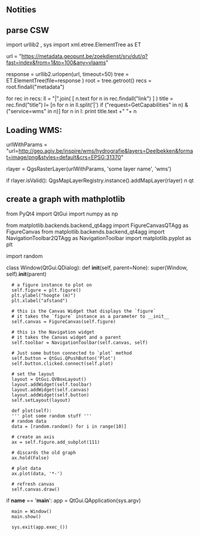 Notities
-------
 
parse CSW
---------

  import urllib2 , sys
  import xml.etree.ElementTree as ET

  url = "https://metadata.geopunt.be/zoekdienst/srv/dut/q?fast=index&from=1&to=100&any=vlaams"

  response = urllib2.urlopen(url, timeout=50)
  tree  = ET.ElementTree(file=response )
  root = tree.getroot()
  recs = root.findall("metadata")

  for rec in recs:
    ll =  "|".join( [ n.text for n in rec.findall("link") ] ) 
    title = rec.find("title")
    l=  [n for n in ll.split('|') if ("request=GetCapabilities" in n) & ("service=wms" in n)]
    for n in l: 
      print title.text +" "+ n 
     
 
Loading WMS: 
-----------

  urlWithParams =  "url=http://geo.agiv.be/inspire/wms/hydrografie&layers=Deelbekken&format=image/png&styles=default&crs=EPSG:31370"

  rlayer = QgsRasterLayer(urlWithParams, 'some layer name', 'wms')

  if rlayer.isValid():
    QgsMapLayerRegistry.instance().addMapLayer(rlayer)
    n qt

  
create a graph with mathplotlib
------------

  from PyQt4 import QtGui
  import numpy as np

  from matplotlib.backends.backend_qt4agg import FigureCanvasQTAgg as FigureCanvas
  from matplotlib.backends.backend_qt4agg import NavigationToolbar2QTAgg as NavigationToolbar
  import matplotlib.pyplot as plt

  import random

  class Window(QtGui.QDialog):
      def __init__(self, parent=None):
	  super(Window, self).__init__(parent)

	  # a figure instance to plot on
	  self.figure = plt.figure()
	  plt.ylabel("hoogte (m)")
	  plt.xlabel("afstand")

	  # this is the Canvas Widget that displays the `figure`
	  # it takes the `figure` instance as a parameter to __init__
	  self.canvas = FigureCanvas(self.figure)

	  # this is the Navigation widget
	  # it takes the Canvas widget and a parent
	  self.toolbar = NavigationToolbar(self.canvas, self)

	  # Just some button connected to `plot` method
	  self.button = QtGui.QPushButton('Plot')
	  self.button.clicked.connect(self.plot)

	  # set the layout
	  layout = QtGui.QVBoxLayout()
	  layout.addWidget(self.toolbar)
	  layout.addWidget(self.canvas)
	  layout.addWidget(self.button)
	  self.setLayout(layout)

      def plot(self):
	  ''' plot some random stuff '''
	  # random data
	  data = [random.random() for i in range(10)]

	  # create an axis
	  ax = self.figure.add_subplot(111)

	  # discards the old graph
	  ax.hold(False)

	  # plot data
	  ax.plot(data, '*-')

	  # refresh canvas
	  self.canvas.draw()

  if __name__ == '__main__':
      app = QtGui.QApplication(sys.argv)

      main = Window()
      main.show()

      sys.exit(app.exec_())
    